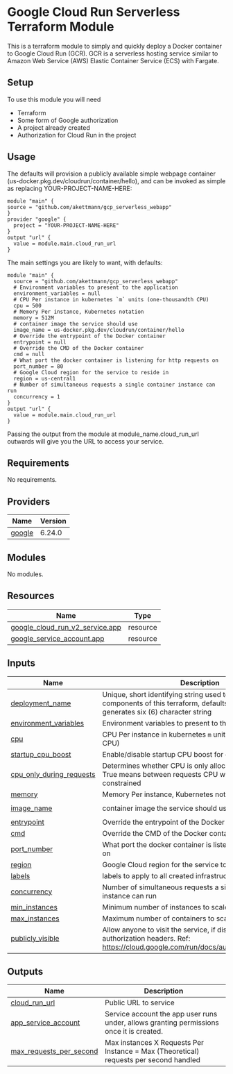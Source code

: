 # Google Cloud Run Serverless Terraform Module
This is a terraform module to simply and quickly deploy a Docker container to Google Cloud Run (GCR). GCR is a serverless hosting service similar to Amazon Web Service (AWS) Elastic Container Service (ECS) with Fargate.





<!-- BEGIN_TF_DOCS -->
## Setup
To use this module you will need
* Terraform
* Some form of Google authorization
* A project already created
* Authorization for Cloud Run in the project
 ## Usage
The defaults will provision a publicly available simple webpage container (us-docker.pkg.dev/cloudrun/container/hello), and can be invoked as simple as replacing YOUR-PROJECT-NAME-HERE:
```hcl
module "main" {
source = "github.com/akettmann/gcp_serverless_webapp"
}
provider "google" {
  project = "YOUR-PROJECT-NAME-HERE"
}
output "url" {
  value = module.main.cloud_run_url
}
```
The main settings you are likely to want, with defaults:

```hcl
module "main" {
  source = "github.com/akettmann/gcp_serverless_webapp"
  # Environment variables to present to the application
  environment_variables = null
  # CPU Per instance in kubernetes `m` units (one-thousandth CPU)
  cpu = 500
  # Memory Per instance, Kubernetes notation
  memory = 512M
  # container image the service should use
  image_name = us-docker.pkg.dev/cloudrun/container/hello
  # Override the entrypoint of the Docker container
  entrypoint = null
  # Override the CMD of the Docker container
  cmd = null
  # What port the docker container is listening for http requests on
  port_number = 80
  # Google Cloud region for the service to reside in
  region = us-central1
  # Number of simultaneous requests a single container instance can run
  concurrency = 1
}
output "url" {
  value = module.main.cloud_run_url
}
```

Passing the output from the module at module_name.cloud_run_url outwards will give you the URL to access your service.
## Requirements

No requirements.

## Providers

| Name | Version |
|------|---------|
| <a name="provider_google"></a> [google](#provider\_google) | 6.24.0 |

## Modules

No modules.

## Resources

| Name | Type |
|------|------|
| [google_cloud_run_v2_service.app](https://registry.terraform.io/providers/hashicorp/google/latest/docs/resources/cloud_run_v2_service) | resource |
| [google_service_account.app](https://registry.terraform.io/providers/hashicorp/google/latest/docs/resources/service_account) | resource |

## Inputs

| Name | Description | Type | Default | Required |
|------|-------------|------|---------|:--------:|
| <a name="input_deployment_name"></a> [deployment\_name](#input\_deployment\_name) | Unique, short identifying string used to identify components of this terraform, defaults to a randomly generates six (6) character string | `string` | `null` | no |
| <a name="input_environment_variables"></a> [environment\_variables](#input\_environment\_variables) | Environment variables to present to the application | `map(string)` | `{}` | no |
| <a name="input_cpu"></a> [cpu](#input\_cpu) | CPU Per instance in kubernetes `m` units (one-thousandth CPU) | `number` | `500` | no |
| <a name="input_startup_cpu_boost"></a> [startup\_cpu\_boost](#input\_startup\_cpu\_boost) | Enable/disable startup CPU boost for containers | `bool` | `false` | no |
| <a name="input_cpu_only_during_requests"></a> [cpu\_only\_during\_requests](#input\_cpu\_only\_during\_requests) | Determines whether CPU is only allocated during requests, True means between requests CPU will be heavily constrained | `bool` | `true` | no |
| <a name="input_memory"></a> [memory](#input\_memory) | Memory Per instance, Kubernetes notation | `string` | `"512M"` | no |
| <a name="input_image_name"></a> [image\_name](#input\_image\_name) | container image the service should use | `string` | `"us-docker.pkg.dev/cloudrun/container/hello"` | no |
| <a name="input_entrypoint"></a> [entrypoint](#input\_entrypoint) | Override the entrypoint of the Docker container | `list(string)` | `null` | no |
| <a name="input_cmd"></a> [cmd](#input\_cmd) | Override the CMD of the Docker container | `list(string)` | `null` | no |
| <a name="input_port_number"></a> [port\_number](#input\_port\_number) | What port the docker container is listening for http requests on | `number` | `80` | no |
| <a name="input_region"></a> [region](#input\_region) | Google Cloud region for the service to reside in | `string` | `"us-central1"` | no |
| <a name="input_labels"></a> [labels](#input\_labels) | labels to apply to all created infrastructure that supports it | `map(string)` | `{}` | no |
| <a name="input_concurrency"></a> [concurrency](#input\_concurrency) | Number of simultaneous requests a single container instance can run | `number` | `1` | no |
| <a name="input_min_instances"></a> [min\_instances](#input\_min\_instances) | Minimum number of instances to scale down to | `number` | `0` | no |
| <a name="input_max_instances"></a> [max\_instances](#input\_max\_instances) | Maximum number of containers to scale up to | `number` | `100` | no |
| <a name="input_publicly_visible"></a> [publicly\_visible](#input\_publicly\_visible) | Allow anyone to visit the service, if disabled, requires authorization headers. Ref: https://cloud.google.com/run/docs/authenticating/overview | `bool` | `true` | no |

## Outputs

| Name | Description |
|------|-------------|
| <a name="output_cloud_run_url"></a> [cloud\_run\_url](#output\_cloud\_run\_url) | Public URL to service |
| <a name="output_app_service_account"></a> [app\_service\_account](#output\_app\_service\_account) | Service account the app user runs under, allows granting permissions once it is created. |
| <a name="output_max_requests_per_second"></a> [max\_requests\_per\_second](#output\_max\_requests\_per\_second) | Max instances X Requests Per Instance = Max (Theoretical) requests per second handled |
<!-- END_TF_DOCS -->
